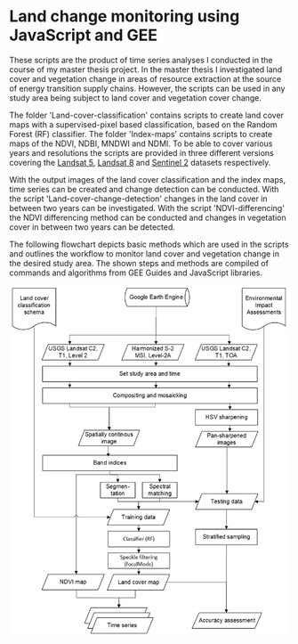 # Land change monitoring using JavaScript and GEE

These scripts are the product of time series analyses I conducted in the course of my master thesis project. In the master thesis I investigated land cover and vegetation change in areas of resource extraction at the source of energy transition supply chains. However, the scripts can be used in any study area being subject to land cover and vegetation cover change.

The folder 'Land-cover-classification' contains scripts to create land cover maps with a supervised-pixel based classification, based on the Random Forest (RF) classifier. The folder 'Index-maps' contains scripts to create maps of the NDVI, NDBI, MNDWI and NDMI. To be able to cover various years and resolutions the scripts are provided in three different versions covering the [Landsat 5](https://developers.google.com/earth-engine/datasets/catalog/LANDSAT_LT05_C02_T1_L2), [Landsat 8](https://developers.google.com/earth-engine/datasets/catalog/LANDSAT_LC08_C02_T1_L2) and [Sentinel 2](https://developers.google.com/earth-engine/datasets/catalog/COPERNICUS_S2_SR) datasets respectively. 

With the output images of the land cover classification and the index maps, time series can be created and change detection can be conducted. With the script 'Land-cover-change-detection' changes in the land cover in between two years can be investigated. With the script 'NDVI-differencing' the NDVI differencing method can be conducted and changes in vegetation cover in between two years can be detected.

The following flowchart depicts basic methods which are used in the scripts and outlines the workflow to monitor land cover and vegetation change in the desired study area. The shown steps and methods are compiled of commands and algorithms from GEE Guides and JavaScript libraries.

![Workflow](https://github.com/steichtmann/Land-change-monitoring-using-JavaScript-and-GEE-/blob/603c4e58a92ed86a0831684d3ebd7e838c5ee384/Workflow-land-change-monitoring-.png)

